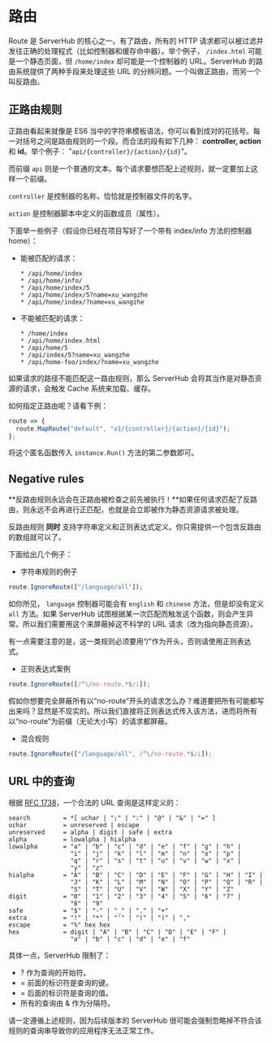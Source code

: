 # 路由

Route 是 ServerHub 的核心之一。有了路由，所有的 HTTP 请求都可以被过滤并发往正确的处理程式（比如控制器和缓存命中器）。举个例子， `/index.html` 可能是一个静态页面，但 `/home/index` 却可能是一个控制器的 URL。ServerHub 的路由系统提供了两种手段来处理这些 URL 的分辨问题。一个叫做正路由，而另一个叫反路由。

## 正路由规则

正路由看起来就像是 ES6 当中的字符串模板语法，你可以看到成对的花括号。每一对括号之间是路由规则的一个段。而合法的段有如下几种： **controller, action** 和 **id**。举个例子： "`api/{controller}/{action}/{id}`"。

而前缀 `api` 则是一个普通的文本。每个请求要想匹配上述规则，就一定要加上这样一个前缀。

`controller` 是控制器的名称，恰恰就是控制器文件的名字。

`action` 是控制器脚本中定义的函数成员（属性）。

下面举一些例子（假设你已经在项目写好了一个带有 index/info 方法的控制器 home）：

* 能被匹配的请求：

      * /api/home/index
      * /api/home/info/
      * /api/home/index/5
      * /api/home/index/5?name=xu_wangzhe
      * /api/home/index/?name=xu_wangzhe

* 不能被匹配的请求：

      * /home/index
      * /api/home/index.html
      * /api/home/5
      * /api/index/5?name=xu_wangzhe
      * /api/home-foo/index/?name=xu_wangzhe

如果请求的路径不能匹配这一路由规则，那么 ServerHub 会将其当作是对静态资源的请求，会触发 Cache 系统来加载、缓存。

如何指定正路由呢？请看下例：

```js
route => {
  route.MapRoute("default", "v1/{controller}/{action}/{id}");
};
```

将这个匿名函数传入 `instance.Run()` 方法的第二参数即可。

## Negative rules

**反路由规则永远会在正路由被检查之前先被执行！**如果任何请求匹配了反路由，则永远不会再进行正匹配，也就是会立即被作为静态资源请求被处理。

反路由规则 **同时** 支持字符串定义和正则表达式定义。你只需提供一个包含反路由的数组就可以了。

下面给出几个例子：

* 字符串规则的例子

```js
route.IgnoreRoute(["/language/all"]);
```

如你所见， `language` 控制器可能会有 `english` 和 `chinese` 方法，但是却没有定义 `all` 方法。如果 ServerHub 试图根据某一次匹配而触发这个函数，则会产生异常。所以我们需要用这个来屏蔽掉这不科学的 URL 请求（改为指向静态资源）。

有一点需要注意的是，这一类规则必须要用“/”作为开头，否则请使用正则表达式。

* 正则表达式案例

```js
route.IgnoreRoute([/^\/no-route.*$/i]);
```

假如你想要完全屏蔽所有以“no-route”开头的请求怎么办？难道要把所有可能都写出来吗？显然是不现实的。所以我们直接将正则表达式传入该方法，进而将所有以“no-route”为前缀（无论大小写）的请求都屏蔽。

* 混合规则

```js
route.IgnoreRoute(["/language/all", /^\/no-route.*$/i]);
```

## URL 中的查询

根据 [RFC 1738](https://tools.ietf.org/html/rfc1738)，一个合法的 URL 查询是这样定义的：

```rfc
search         = *[ uchar | ";" | ":" | "@" | "&" | "=" ]
uchar          = unreserved | escape
unreserved     = alpha | digit | safe | extra
alpha          = lowalpha | hialpha
lowalpha       = "a" | "b" | "c" | "d" | "e" | "f" | "g" | "h" |
                 "i" | "j" | "k" | "l" | "m" | "n" | "o" | "p" |
                 "q" | "r" | "s" | "t" | "u" | "v" | "w" | "x" |
                 "y" | "z"
hialpha        = "A" | "B" | "C" | "D" | "E" | "F" | "G" | "H" | "I" |
                 "J" | "K" | "L" | "M" | "N" | "O" | "P" | "Q" | "R" |
                 "S" | "T" | "U" | "V" | "W" | "X" | "Y" | "Z"
digit          = "0" | "1" | "2" | "3" | "4" | "5" | "6" | "7" |
                 "8" | "9"
safe           = "$" | "-" | "_" | "." | "+"
extra          = "!" | "*" | "'" | "(" | ")" | ","
escape         = "%" hex hex
hex            = digit | "A" | "B" | "C" | "D" | "E" | "F" |
                 "a" | "b" | "c" | "d" | "e" | "f"
```

具体一点，ServerHub 限制了：

* ? 作为查询的开始符。
* = 前面的标识符是查询的键。
* = 后面的标识符是查询的值。
* 所有的查询由 & 作为分隔符。

请一定遵循上述规则，因为后续版本的 ServerHub 很可能会强制忽略掉不符合该规则的查询串导致你的应用程序无法正常工作。
